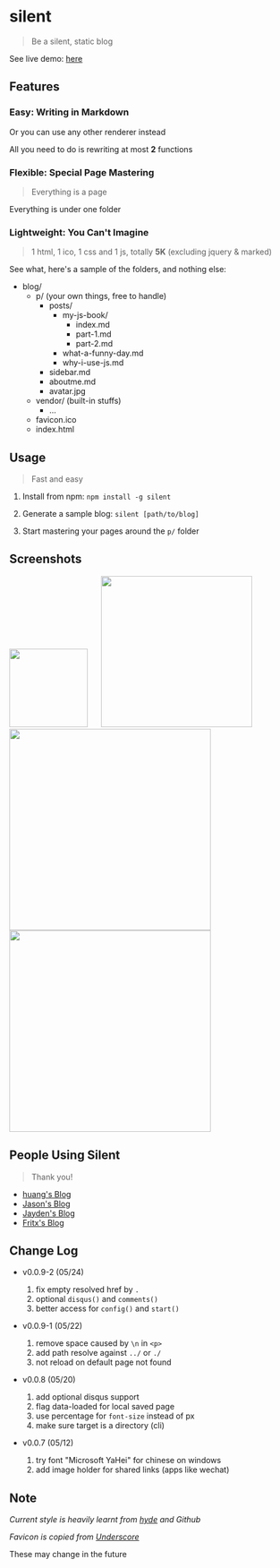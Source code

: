# silent

> Be a silent, static blog

See live demo: [here](http://fritx.github.io/silent)

## Features

### Easy: Writing in Markdown

Or you can use any other renderer instead

All you need to do is rewriting at most **2** functions

### Flexible: Special Page Mastering

> Everything is a page

Everything is under one folder

### Lightweight: You Can't Imagine

> 1 html, 1 ico, 1 css and 1 js, totally **5K** (excluding jquery & marked)

See what, here's a sample of the folders, and nothing else:

- blog/
  - p/ (your own things, free to handle)
    - posts/
      - my-js-book/
        - index.md
        - part-1.md
        - part-2.md
      - what-a-funny-day.md
      - why-i-use-js.md
    - sidebar.md
    - aboutme.md
    - avatar.jpg
  - vendor/ (built-in stuffs)
    - ...
  - favicon.ico
  - index.html

## Usage

> Fast and easy

1. Install from npm: `npm install -g silent`

1. Generate a sample blog: `silent [path/to/blog]`

1. Start mastering your pages around the `p/` folder

## Screenshots

<img src="https://raw.githubusercontent.com/fritx/silent/master/blog/p/projects/silent/Screenshot_from_2014-05-08_01-43-18.png" width="140">
&nbsp;&nbsp;&nbsp;&nbsp;
<img src="https://raw.githubusercontent.com/fritx/silent/master/blog/p/projects/silent/Screenshot_from_2014-05-08_01-56-27.png" width="270">

<img src="https://raw.githubusercontent.com/fritx/silent/master/blog/p/projects/silent/Screenshot_from_2014-05-08_01-48-37.png" width="360">

<img src="https://raw.githubusercontent.com/fritx/silent/master/blog/p/projects/silent/Screenshot_from_2014-05-08_01-50-42.png" width="360">

## People Using Silent

> Thank you!

- [huang's Blog](http://huangruichang.github.io)
- [Jason's Blog](http://jacsonlee.github.io/Blog)
- [Jayden's Blog](http://iamjayden.github.io)
- [Fritx's Blog](http://fritx.github.io/blog)

## Change Log

- v0.0.9-2 (05/24)
  1. fix empty resolved href by `.`
  1. optional `disqus()` and `comments()`
  1. better access for `config()` and `start()`

- v0.0.9-1 (05/22)
  1. remove space caused by `\n` in `<p>`
  1. add path resolve against `../` or `./`
  1. not reload on default page not found

- v0.0.8 (05/20)
  1. add optional disqus support
  1. flag data-loaded for local saved page
  1. use percentage for `font-size` instead of px
  1. make sure target is a directory (cli)

- v0.0.7 (05/12)
  1. try font "Microsoft YaHei" for chinese on windows
  1. add image holder for shared links (apps like wechat)

## Note

*Current style is heavily learnt from [hyde](https://github.com/mdo/hyde) and Github*

*Favicon is copied from [Underscore](https://github.com/jashkenas/underscore)*

These may change in the future
